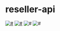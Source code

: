 # reseller-api

[![#](https://img.shields.io/badge/python-3.7-yellow.svg)](#) [![#](https://img.shields.io/badge/flask-2.0.1-mediumvioletred.svg)](#) ![#](https://img.shields.io/badge/sqlalchemy-1.4.20-green.svg) ![#](https://img.shields.io/badge/alembic-1.6.5-blue.svg)